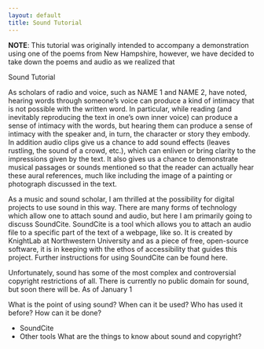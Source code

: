 ```yaml
---
layout: default
title: Sound Tutorial
---
```


**NOTE**: This tutorial was originally intended to accompany a demonstration using one of the poems from New Hampshire, however, we have decided to take down the poems and audio as we realized that 


Sound Tutorial


As scholars of radio and voice, such as NAME 1 and NAME 2, have noted, hearing words through someone’s voice can produce a kind of intimacy that is not possible with the written word. In particular, while reading (and inevitably reproducing the text in one’s own inner voice) can produce a sense of intimacy with the words, but hearing them can produce a sense of intimacy with the speaker and, in turn, the character or story they embody. In addition audio clips give us a chance to add sound effects (leaves rustling, the sound of a crowd, etc.), which can enliven or bring clarity to the impressions given by the text. It also gives us a chance to demonstrate musical passages or sounds mentioned so that the reader can actually hear these aural references, much like including the image of a painting or photograph discussed in the text.


As a music and sound scholar, I am thrilled at the possibility for digital projects to use sound in this way. There are many forms of technology which allow one to attach sound and audio, but here I am primarily going to discuss SoundCite. SoundCite is a tool which allows you to attach an audio file to a specific part of the text of a webpage, like so. It is created by KnightLab at Northwestern University and as a piece of free, open-source software, it is in keeping with the ethos of accessibility that guides this project. Further instructions for using SoundCite can be found here.


Unfortunately, sound has some of the most complex and controversial copyright restrictions of all. There is currently no public domain for sound, but soon there will be. As of January 1




What is the point of using sound?
When can it be used?
Who has used it before?
How can it be done?
* SoundCite
* Other tools
What are the things to know about sound and copyright?
